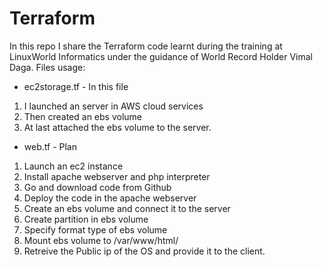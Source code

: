 # Terraform
In this repo I share the Terraform code learnt during the training at LinuxWorld Informatics under the guidance of World Record Holder Vimal Daga.
Files usage:
* ec2storage.tf - In this file 
1. I launched an server in AWS cloud services
2. Then created an ebs volume 
3. At last attached the ebs volume to the server.
* web.tf - Plan
1. Launch an ec2 instance
2. Install apache webserver and php interpreter
3. Go and download code from Github 
4. Deploy the code in the apache webserver
5. Create an ebs volume and connect it to the server
6. Create partition in ebs volume
7. Specify format type of ebs volume
8. Mount  ebs volume to /var/www/html/
9. Retreive the Public ip of the OS and provide it to the client.
